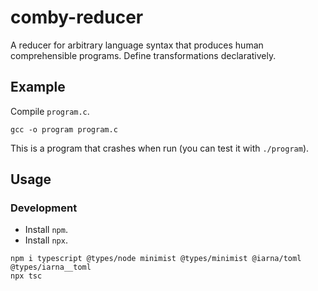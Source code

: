 # comby-reducer

A reducer for arbitrary language syntax that produces human comprehensible
programs. Define transformations declaratively.

## Example

Compile `program.c`.

```
gcc -o program program.c
```

This is a program that crashes when run (you can test it with `./program`).




## Usage

### Development

- Install `npm`.
- Install `npx`.

```
npm i typescript @types/node minimist @types/minimist @iarna/toml @types/iarna__toml
npx tsc
```
